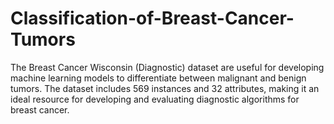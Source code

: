 # Classification-of-Breast-Cancer-Tumors
The Breast Cancer Wisconsin (Diagnostic) dataset are useful for developing machine learning models to differentiate between malignant and benign tumors. The dataset includes 569 instances and 32 attributes, making it an ideal resource for developing and evaluating diagnostic algorithms for breast cancer.

